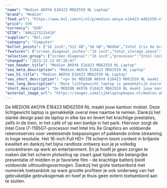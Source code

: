 ```yaml
---
"name": "Medion AKOYA E16423 MD62559 NL Laptop"
"brand": "Medion"
"feed_url": "https://www.bol.com/nl/nl/p/medion-akoya-e16423-md62559-nl-laptop/9300000156532862"
"price": 699
"currency": "EUR"
"GTIN": "4061275215410"
"supplier": "Bol.com"
"category": "Computer"
"bullet_points": ["16 inch","512 GB","16 GB","WUXGA","Intel Iris Xe Graphics"]
"features": {"screen_diagonal_inches":"16 inch","total_storage_space":"512 GB","memory_size":"16 GB","graphics":"WUXGA","graphics_card":"Intel Iris Xe Graphics"}
"selection_group": {"screen_diagonal":"16 inch","processor":"Intel Core i7","changed_price_past_3_days":false,"product_family":"Akoya"}
"changed": "2023-12-13 07:26:07"
"seo_header_title": "Medion AKOYA E16423 MD62559 NL Laptop"
"seo_meta_description": "Medion AKOYA E16423 MD62559 NL Laptop"
"seo_h1_title": "Medion AKOYA E16423 MD62559 NL Laptop"
"seo_short_description": "<p> De MEDION AKOYA E16423 MD62559 NL maakt jouw kantoor mobiel."
"seo_long_description": "Deze lichtgewicht laptop is gemakkelijk overal mee naartoe te nemen. Dankzij het slanke design past de laptop in elke tas en levert het krachtige prestaties, zelfs in de trein, in het café of op een bankje in het park. Hiervoor zorgt de Intel Core i7-1195G7-processor met Intel Iris Xe Graphics en voldoende rekenreserves voor veeleisende toepassingen of pakkende online streaming in hoge resolutie. Het 16-inch Full HD+ TN scherm toont content in briljante kwaliteit en dankzij het bijna randloze ontwerp kun je je volledig concentreren op werk en entertainment. En je hoeft je geen zorgen te maken dat het scherm plotseling op zwart gaat tijdens die belangrijke presentatie of midden in je favoriete film - de krachtige batterij biedt voldoende uithoudingsvermogen. Dankzij het grote toetsenbord met numeriek toetsenblok op ware grootte profiteer je ook onderweg van het gebruikelijke gebruiksgemak en hoef je thuis geen extern toetsenbord aan te sluiten. </p>"
"short_description": "De MEDION AKOYA E16423 MD62559 NL maakt jouw kantoor mobiel. Deze lichtgewicht laptop is gemakkelijk overal mee naartoe te nemen. Dankzij het slanke design past de laptop in elke tas en levert het krachtige prestaties, zelfs in de trein, in het café of op een bankje in het park. Hiervoor zorgt de Intel Core i7-1195G7-processor met Intel Iris Xe Graphics en voldoende rekenreserves voor veeleisende toepassingen of pakkende online streaming in hoge resolutie. Het 16-inch Full HD+ TN scherm toont content in briljante kwaliteit en dankzij het bijna randloze ontwerp kun je je volledig concentreren op werk en entertainment. En je hoeft je geen zorgen te maken dat het scherm plotseling op zwart gaat tijdens die belangrijke presentatie of midden in je favoriete film - de krachtige batterij biedt voldoende uithoudingsvermogen. Dankzij het grote toetsenbord met numeriek toetsenblok op ware grootte profiteer je ook onderweg van het gebruikelijke gebruiksgemak en hoef je thuis geen extern toetsenbord aan te sluiten."
"external_image_url": "https://images.zakelijkelaptopkopen.nl/medion-akoya-e16423-md62559-nl-laptop.webp"
---
```


<p> De MEDION AKOYA E16423 MD62559 NL maakt jouw kantoor mobiel. Deze lichtgewicht laptop is gemakkelijk overal mee naartoe te nemen. Dankzij het slanke design past de laptop in elke tas en levert het krachtige prestaties, zelfs in de trein, in het café of op een bankje in het park. Hiervoor zorgt de Intel Core i7-1195G7-processor met Intel Iris Xe Graphics en voldoende rekenreserves voor veeleisende toepassingen of pakkende online streaming in hoge resolutie. Het 16-inch Full HD+ TN scherm toont content in briljante kwaliteit en dankzij het bijna randloze ontwerp kun je je volledig concentreren op werk en entertainment. En je hoeft je geen zorgen te maken dat het scherm plotseling op zwart gaat tijdens die belangrijke presentatie of midden in je favoriete film - de krachtige batterij biedt voldoende uithoudingsvermogen. Dankzij het grote toetsenbord met numeriek toetsenblok op ware grootte profiteer je ook onderweg van het gebruikelijke gebruiksgemak en hoef je thuis geen extern toetsenbord aan te sluiten. </p>